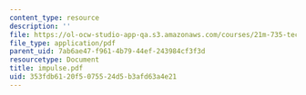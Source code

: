 ```yaml
---
content_type: resource
description: ''
file: https://ol-ocw-studio-app-qa.s3.amazonaws.com/courses/21m-735-technical-design-scenery-mechanisms-and-special-effects-spring-2004/353fdb6120f5075524d5b3afd63a4e21_impulse.pdf
file_type: application/pdf
parent_uid: 7ab6ae47-f961-4b79-44ef-243984cf3f3d
resourcetype: Document
title: impulse.pdf
uid: 353fdb61-20f5-0755-24d5-b3afd63a4e21
---
```

